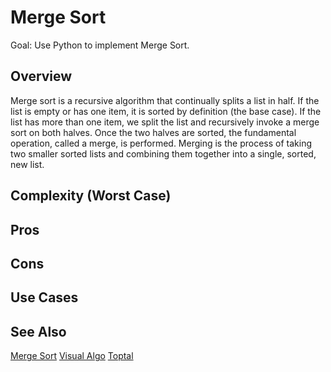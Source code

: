 # Merge Sort

Goal: Use Python to implement Merge Sort.

## Overview

Merge sort is a recursive algorithm that continually splits a list in half. If the list is empty or has one item, it is sorted by definition (the base case). If the list has more than one item, we split the list and recursively invoke a merge sort on both halves. Once the two halves are sorted, the fundamental operation, called a merge, is performed. Merging is the process of taking two smaller sorted lists and combining them together into a single, sorted, new list.

## Complexity (Worst Case)

## Pros 

## Cons

## Use Cases

## See Also

[Merge Sort](https://en.wikipedia.org/wiki/Merge_sort)
[Visual Algo](https://visualgo.net/en/sorting)
[Toptal](https://www.toptal.com/developers/sorting-algorithms/merge-sort)